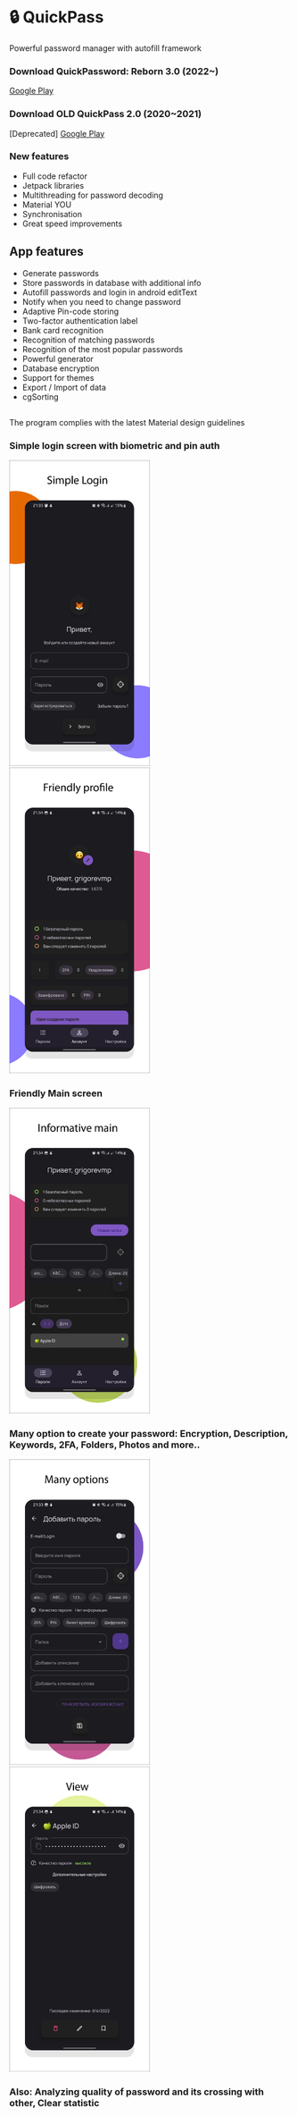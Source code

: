 # :lock: QuickPass

Powerful password manager with autofill framework

### Download QuickPassword: Reborn 3.0 (2022~)

[Google Play](https://play.google.com/store/apps/details?id=com.mikhailgrigorev.quickpassword)

### Download OLD QuickPass 2.0 (2020~2021)

[Deprecated] [Google Play](https://play.google.com/store/apps/details?id=com.mikhailgrigorev.quickpassword)

### New features

- Full code refactor
- Jetpack libraries
- Multithreading for password decoding
- Material YOU
- Synchronisation
- Great speed improvements

## App features

- Generate passwords
- Store passwords in database with additional info
- Autofill passwords and login in android editText
- Notify when you need to change password
- Adaptive Pin-code storing
- Two-factor authentication label
- Bank card recognition
- Recognition of matching passwords
- Recognition of the most popular passwords
- Powerful generator
- Database encryption
- Support for themes
- Export / Import of data
- cgSorting

##
The program complies with the latest Material design guidelines

### Simple login screen with biometric and pin auth

<img src="https://github.com/MikhailGrigorevP/QuickPass-Mobile-Password-manager/blob/master/images/sc1.png" width="50%">
<img src="https://github.com/MikhailGrigorevP/QuickPass-Mobile-Password-manager/blob/master/images/sc2.png" width="50%">

### Friendly Main screen

<img src="https://github.com/MikhailGrigorevP/QuickPass-Mobile-Password-manager/blob/master/images/sc3.png" width="50%">

### Many option to create your password: Encryption, Description, Keywords, 2FA, Folders, Photos and more..

<img src="https://github.com/MikhailGrigorevP/QuickPass-Mobile-Password-manager/blob/master/images/sc4.png" width="50%">
<img src="https://github.com/MikhailGrigorevP/QuickPass-Mobile-Password-manager/blob/master/images/sc5.png" width="50%">

### Also: Analyzing quality of password and its crossing with other, Clear statistic



